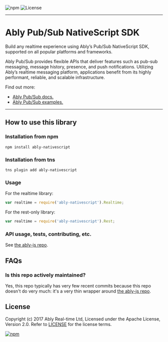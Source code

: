 ![npm](https://img.shields.io/npm/v/ably-nativescript.svg)
![License](https://badgen.net/github/license/ably/ably-JS-nativescript)

---

# Ably Pub/Sub NativeScript SDK

Build any realtime experience using Ably’s Pub/Sub NativeScript SDK, supported on all popular platforms and frameworks.

Ably Pub/Sub provides flexible APIs that deliver features such as pub-sub messaging, message history, presence, and push notifications. Utilizing Ably’s realtime messaging platform, applications benefit from its highly performant, reliable, and scalable infrastructure.

Find out more:

* [Ably Pub/Sub docs.](https://ably.com/docs/basics)
* [Ably Pub/Sub examples.](https://ably.com/examples?product=pubsub)

---

## How to use this library

### Installation from npm

    npm install ably-nativescript

### Installation from tns

    tns plugin add ably-nativescript

### Usage

For the realtime library:

```javascript
var realtime = require('ably-nativescript').Realtime;
```

For the rest-only library:

```javascript
var realtime = require('ably-nativescript').Rest;
```

### API usage, tests, contributing, etc.

See [the ably-js repo](https://github.com/ably/ably-js).

## FAQs

### Is this repo actively maintained?

Yes, this repo typically has very few recent commits because this repo doesn't do very much: it's a very thin wrapper around [the ably-js repo](https://github.com/ably/ably-js).

## License

Copyright (c) 2017 Ably Real-time Ltd, Licensed under the Apache License, Version 2.0.  Refer to [LICENSE](LICENSE) for the license terms.

[![npm](https://img.shields.io/npm/v/ably-nativescript.svg)](https://www.npmjs.com/package/ably-nativescript)
